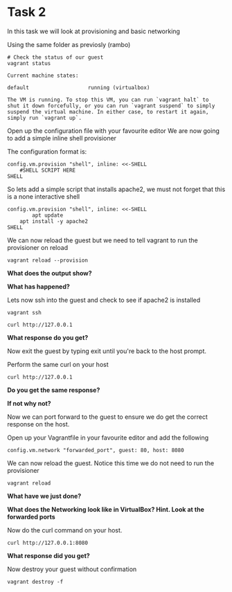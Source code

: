 # Task 2
In this task we will look at provisioning and basic networking

Using the same folder as previosly (rambo)

```
# Check the status of our guest
vagrant status

Current machine states:

default                   running (virtualbox)

The VM is running. To stop this VM, you can run `vagrant halt` to
shut it down forcefully, or you can run `vagrant suspend` to simply
suspend the virtual machine. In either case, to restart it again,
simply run `vagrant up`.
```

Open up the configuration file with your favourite editor
We are now going to add a simple inline shell provisioner

The configuration format is:

```
config.vm.provision "shell", inline: <<-SHELL
	#SHELL SCRIPT HERE
SHELL
```

So lets add a simple script that installs apache2, we must not forget that this is a none interactive shell 

```
config.vm.provision "shell", inline: <<-SHELL
        apt update
	apt install -y apache2
SHELL
```

We can now reload the guest but we need to tell vagrant to run the provisioner on reload

```
vagrant reload --provision
```

**What does the output show?**

**What has happened?**

Lets now ssh into the guest and check to see if apache2 is installed

```
vagrant ssh

curl http://127.0.0.1
```

**What response do you get?**

Now exit the guest by typing exit until you're back to the host prompt.

Perform the same curl on your host

```
curl http://127.0.0.1
```

**Do you get the same response?**

**If not why not?**

Now we can port forward to the guest to ensure we do get the correct response on the host.

Open up your Vagrantfile in your favourite editor and add the following

```
config.vm.network "forwarded_port", guest: 80, host: 8080
```

We can now reload the guest. Notice this time we do not need to run the provisioner

```
vagrant reload
```

**What have we just done?**

**What does the Networking look like in VirtualBox? Hint. Look at the forwarded ports**

Now do the curl command on your host.

```
curl http://127.0.0.1:8080
```

**What response did you get?**

Now destroy your guest without confirmation

```
vagrant destroy -f
```

